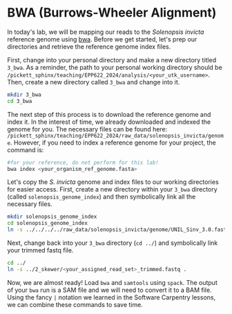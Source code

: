 # BWA (Burrows-Wheeler Alignment)
In today's lab, we will be mapping our reads to the _Solenopsis invicta_ reference genome using [bwa](http://bio-bwa.sourceforge.net/). Before we get started, let's prep our directories and retrieve the reference genome index files.

First, change into your personal directory and make a new directory titled `3_bwa`. As a reminder, the path to your personal working directory should be `/pickett_sphinx/teaching/EPP622_2024/analysis/<your_utk_username>`. Then, create a new directory called `3_bwa` and change into it.

```bash
mkdir 3_bwa
cd 3_bwa
```

The next step of this process is to download the reference genome and index it. In the interest of time, we already downloaded and indexed the genome for you. The necessary files can be found here: `/pickett_sphinx/teaching/EPP622_2024/raw_data/solenopsis_invicta/genome`. However, if you need to index a reference genome for your project, the command is:

```bash
#for your reference, do not perform for this lab!
bwa index <your_organism_ref_genome.fasta>
```

Let's copy the _S. invicta_ genome and index files to our working directories for easier access. First, create a new directory within your `3_bwa` directory (called `solenopsis_genome_index`) and then symbolically link all the necessary files.

```bash
mkdir solenopsis_genome_index
cd solenopsis_genome_index
ln -s ../../../../raw_data/solenopsis_invicta/genome/UNIL_Sinv_3.0.fasta* .
```
Next, change back into your `3_bwa` directory (`cd ../`) and symbolically link your trimmed fastq file.

```bash
cd ../
ln -s ../2_skewer/<your_assigned_read_set>_trimmed.fastq .
```

Now, we are almost ready! Load `bwa` and `samtools` using `spack`. The output of your `bwa` run is a SAM file and we will need to convert it to a BAM file. Using the fancy `|` notation we learned in the Software Carpentry lessons, we can combine these commands to save time.